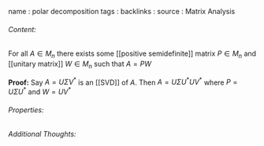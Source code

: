name : polar decomposition
tags : 
backlinks : 
source : Matrix Analysis

###### Content:
For all $A \in M_n$ there exists some [[positive semidefinite]] matrix $P \in M_n$ and [[unitary matrix]] $W \in M_n$ such that $A=PW$

**Proof:**
Say $A = U\Sigma V^*$ is an [[SVD]] of $A$. Then $A = U\Sigma U^* UV^*$ where $P = U\Sigma U^*$ and $W = UV^*$

###### Properties:


###### Additional Thoughts:

